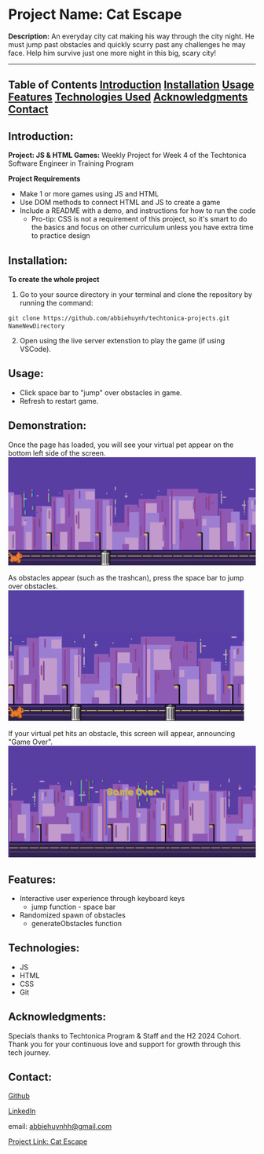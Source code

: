 # Project Name: Cat Escape

**Description:**
An everyday city cat making his way through the city night. He must jump past obstacles and quickly scurry past any challenges he may face. Help him survive just one more night in this big, scary city!

---

**Table of Contents**
[Introduction](#introduction)
[Installation](#installation)
[Usage](#usage)
[Features](#features)
[Technologies Used](#technologies-used)
[Acknowledgments](#acknowledgments)
[Contact](#contact)
---

## Introduction: 
**Project: JS & HTML Games:**
Weekly Project for Week 4 of the Techtonica Software Engineer in Training Program

**Project Requirements**
- Make 1 or more games using JS and HTML
- Use DOM methods to connect HTML and JS to create a game
- Include a README with a demo, and instructions for how to run the code
    - Pro-tip: CSS is not a requirement of this project, so it's smart to do the basics and focus on other curriculum unless you have extra time to practice design

## Installation: 
**To create the whole project**
1.  Go to your source directory in your terminal and clone the repository by running the command:

```
git clone https://github.com/abbiehuynh/techtonica-projects.git NameNewDirectory
```
2. Open using the live server extenstion to play the game (if using VSCode).

## Usage: 
- Click space bar to "jump" over obstacles in game. 
- Refresh to restart game.

## Demonstration:

Once the page has loaded, you will see your virtual pet appear on the bottom left side of the screen. 
![Load Game](catEscape-loadGame.png)

As obstacles appear (such as the trashcan), press the space bar to jump over obstacles. 
![Game Over](catEscape-jump.gif)

If your virtual pet hits an obstacle, this screen will appear, announcing "Game Over". 
![Game Over](catEscape-gameOver.png)


## Features: 
- Interactive user experience through keyboard keys
    - jump function - space bar
- Randomized spawn of obstacles
    - generateObstacles function


## Technologies: 
- JS       
- HTML
- CSS
- Git

## Acknowledgments:
Specials thanks to Techtonica Program & Staff and the H2 2024 Cohort. Thank you for your continuous love and support for growth through this tech journey. 

## Contact: 
[Github](https://github.com/abbiehuynh)

[LinkedIn](https://www.linkedin.com/in/abbie-huynh/)

email: abbiehuynhh@gmail.com

[Project Link: Cat Escape](https://github.com/abbiehuynh/techtonica-projects/tree/js-html-games/js-html-games)
